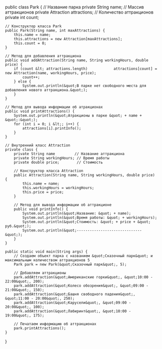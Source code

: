 public class Park {
    // Название парка
    private String name;
    // Массив аттракционов
    private Attraction attractions;
    // Количество аттракционов
    private int count;

    // Конструктор класса Park
    public Park(String name, int maxAttractions) {
        this.name = name;
        this.attractions = new Attraction[maxAttractions];
        this.count = 0;
    }

    // Метод для добавления аттракциона
    public void addAttraction(String name, String workingHours, double price) {
        if (count &lt; attractions.length)            attractions[count] = new Attraction(name, workingHours, price);
            count++;
        } else {
            System.out.println(&quot;В парке нет свободного места для добавления нового аттракциона.&quot;);
        }
    }

    // Метод для вывода информации об атракционах
    public void printAttractions() {
        System.out.println(&quot;Атракционы в парке &quot; + name + &quot;:&quot;);
        for (int i = 0; i &lt;; i++) {
            attractions[i].printInfo();
        }
    }

    // Внутренний класс Attraction
    private class {
        private String name         // Название аттракциона
        private String workingHours; // Время работы
        private double price;        // Стоимость

        // Конструктор класса Attraction
        public Attraction(String name, String workingHours, double price) {
            this.name = name;
            this.workingHours = workingHours;
            this.price = price;
        }

        // Метод для вывода информации об аттракционе
        public void printInfo() {
            System.out.println(&quot;Название: &quot; + name);
            System.out.println(&quot;Время работы: &quot; + workingHours);
            System.out.println(&quot;Стоимость: &quot; + price + &quot; руб.&quot;);
            System.out.println(&quot;------------------------------&quot;);
        }
    }

    public static void main(String args) {
        // Создаем объект парка с названием &quot;Сказочный парк&quot; и максимальным количеством аттракционов 5
        Park park = new Park(&quot;Сказочный парк&quot;, 5);

        // Добавляем аттракционы
        park.addAttraction(&quot;Американские горки&quot;, &quot;10:00 - 22:00&quot;, 200);
        park.addAttraction(&quot;Колесо обозрения&quot;, &quot;09:00 - 21:00&quot;, 150);
        park.addAttraction(&quot;Башня свободного падения&quot;, &quot;11:00 - 20:00&quot;, 250);
        park.addAttraction(&quot;Карусели&quot;, &quot;09:00 - 20:00&quot;, 100);
        park.addAttraction(&quot;Лабиринт&quot;, &quot;10:00 - 19:00&quot;, 175);

        // Печатаем информацию об аттракционах
        park.printAttractions();
    }
}
